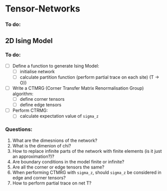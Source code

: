 # Tensor-Networks

### To do:

## 2D Ising Model

### To do:

- [ ] Define a function to generate Ising Model:
  - [ ] initialise network
  - [ ] calculate partition function (perform partial trace on each site)
 (T -> O))
- [ ] Write a CTMRG (Corner Transfer Matrix Renormalisation Group) algorithm:
  - [ ] define corner tensors 
  - [ ] define edge tensors
- [ ] Perform CTRMG:
  - [ ] calculate expectation value of `sigma_z`

### Questions:

1. What are the dimesnions of the network?
2. What is the dimenion of chi?
3. How to replace infinite parts of the network with finite elements (is it just an approximation?)?
4. Are boundary conditions in the model finite or infinite?
5. Are all the corner or edge tensors the same?
6. When performing CTMRG with `sigma_z`, should `sigma_z` be considered in edge and corner tensors?
7. How to perform partial trace on net T?


